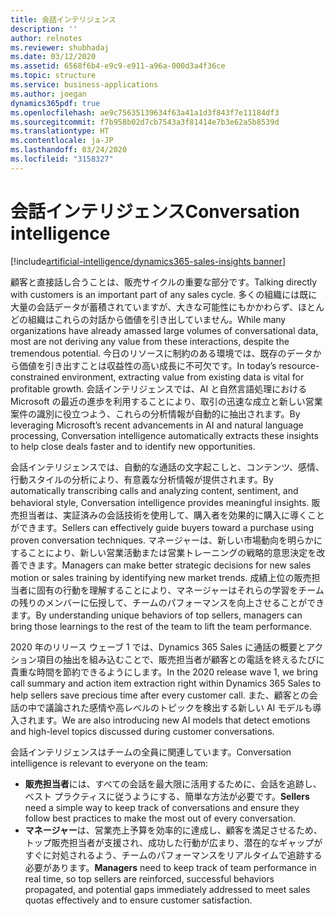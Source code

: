 ```yaml
---
title: 会話インテリジェンス
description: ''
author: relnotes
ms.reviewer: shubhadaj
ms.date: 03/12/2020
ms.assetid: 6568f6b4-e9c9-e911-a96a-000d3a4f36ce
ms.topic: structure
ms.service: business-applications
ms.author: joegan
dynamics365pdf: true
ms.openlocfilehash: ae9c75635139634f63a41a1d3f843f7e11184df3
ms.sourcegitcommit: f7b958b02d7cb7543a3f81414e7b3e62a5b8539d
ms.translationtype: HT
ms.contentlocale: ja-JP
ms.lasthandoff: 03/24/2020
ms.locfileid: "3158327"
---
```

# <a name="conversation-intelligence"></a><span data-ttu-id="5c050-102">会話インテリジェンス</span><span class="sxs-lookup"><span data-stu-id="5c050-102">Conversation intelligence</span></span>

[!include[artificial-intelligence/dynamics365-sales-insights banner](../includes/artificial-intelligence/dynamics365-sales-insights.md)]

<!--structure start-->
<span data-ttu-id="5c050-103">顧客と直接話し合うことは、販売サイクルの重要な部分です。</span><span class="sxs-lookup"><span data-stu-id="5c050-103">Talking directly with customers is an important part of any sales cycle.</span></span> <span data-ttu-id="5c050-104">多くの組織には既に大量の会話データが蓄積されていますが、大きな可能性にもかかわらず、ほとんどの組織はこれらの対話から価値を引き出していません。</span><span class="sxs-lookup"><span data-stu-id="5c050-104">While many organizations have already amassed large volumes of conversational data, most are not deriving any value from these interactions, despite the tremendous potential.</span></span> <span data-ttu-id="5c050-105">今日のリソースに制約のある環境では、既存のデータから価値を引き出すことは収益性の高い成長に不可欠です。</span><span class="sxs-lookup"><span data-stu-id="5c050-105">In today’s resource-constrained environment, extracting value from existing data is vital for profitable growth.</span></span> <span data-ttu-id="5c050-106">会話インテリジェンスでは、AI と自然言語処理における Microsoft の最近の進歩を利用することにより、取引の迅速な成立と新しい営業案件の識別に役立つよう、これらの分析情報が自動的に抽出されます。</span><span class="sxs-lookup"><span data-stu-id="5c050-106">By leveraging Microsoft’s recent advancements in AI and natural language processing, Conversation intelligence automatically extracts these insights to help close deals faster and to identify new opportunities.</span></span>

<span data-ttu-id="5c050-107">会話インテリジェンスでは、自動的な通話の文字起こしと、コンテンツ、感情、行動スタイルの分析により、有意義な分析情報が提供されます。</span><span class="sxs-lookup"><span data-stu-id="5c050-107">By automatically transcribing calls and analyzing content, sentiment, and behavioral style, Conversation intelligence provides meaningful insights.</span></span> <span data-ttu-id="5c050-108">販売担当者は、実証済みの会話技術を使用して、購入者を効果的に購入に導くことができます。</span><span class="sxs-lookup"><span data-stu-id="5c050-108">Sellers can effectively guide buyers toward a purchase using proven conversation techniques.</span></span> <span data-ttu-id="5c050-109">マネージャーは、新しい市場動向を明らかにすることにより、新しい営業活動または営業トレーニングの戦略的意思決定を改善できます。</span><span class="sxs-lookup"><span data-stu-id="5c050-109">Managers can make better strategic decisions for new sales motion or sales training by identifying new market trends.</span></span> <span data-ttu-id="5c050-110">成績上位の販売担当者に固有の行動を理解することにより、マネージャーはそれらの学習をチームの残りのメンバーに伝授して、チームのパフォーマンスを向上させることができます。</span><span class="sxs-lookup"><span data-stu-id="5c050-110">By understanding unique behaviors of top sellers, managers can bring those learnings to the rest of the team to lift the team performance.</span></span>

<span data-ttu-id="5c050-111">2020 年のリリース ウェーブ 1 では、Dynamics 365 Sales に通話の概要とアクション項目の抽出を組み込むことで、販売担当者が顧客との電話を終えるたびに貴重な時間を節約できるようにします。</span><span class="sxs-lookup"><span data-stu-id="5c050-111">In the 2020 release wave 1, we bring call summary and action item extraction right within Dynamics 365 Sales to help sellers save precious time after every customer call.</span></span>  <span data-ttu-id="5c050-112">また、顧客との会話の中で議論された感情や高レベルのトピックを検出する新しい AI モデルも導入されます。</span><span class="sxs-lookup"><span data-stu-id="5c050-112">We are also introducing new AI models that detect emotions and high-level topics discussed during customer conversations.</span></span>  

<span data-ttu-id="5c050-113">会話インテリジェンスはチームの全員に関連しています。</span><span class="sxs-lookup"><span data-stu-id="5c050-113">Conversation intelligence is relevant to everyone on the team:</span></span>

- <span data-ttu-id="5c050-114">**販売担当者**には、すべての会話を最大限に活用するために、会話を追跡し、ベスト プラクティスに従うようにする、簡単な方法が必要です。</span><span class="sxs-lookup"><span data-stu-id="5c050-114">**Sellers** need a simple way to keep track of conversations and ensure they follow best practices to make the most out of every conversation.</span></span>
- <span data-ttu-id="5c050-115">**マネージャー**は、営業売上予算を効率的に達成し、顧客を満足させるため、トップ販売担当者が支援され、成功した行動が広まり、潜在的なギャップがすぐに対処されるよう、チームのパフォーマンスをリアルタイムで追跡する必要があります。</span><span class="sxs-lookup"><span data-stu-id="5c050-115">**Managers** need to keep track of team performance in real time, so top sellers are reinforced, successful behaviors propagated, and potential gaps immediately addressed to meet sales quotas effectively and to ensure customer satisfaction.</span></span>
<!--structure end-->



